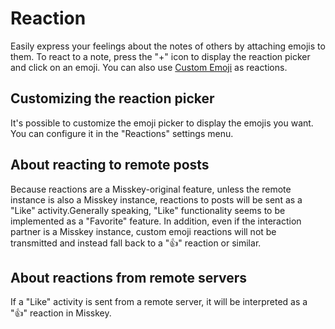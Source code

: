 # Reaction
Easily express your feelings about the notes of others by attaching emojis to them. To react to a note, press the "+" icon to display the reaction picker and click on an emoji. You can also use [Custom Emoji](./custom-emoji) as reactions.

## Customizing the reaction picker
It's possible to customize the emoji picker to display the emojis you want. You can configure it in the "Reactions" settings menu.

## About reacting to remote posts
Because reactions are a Misskey-original feature, unless the remote instance is also a Misskey instance, reactions to posts will be sent as a "Like" activity.Generally speaking, "Like" functionality seems to be implemented as a "Favorite" feature. In addition, even if the interaction partner is a Misskey instance, custom emoji reactions will not be transmitted and instead fall back to a "👍" reaction or similar.

## About reactions from remote servers
If a "Like" activity is sent from a remote server, it will be interpreted as a "👍" reaction in Misskey.
